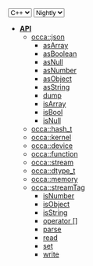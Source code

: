 <div class="api-version-container">
  <select onchange="vm.onLanguageChange(this)">
    <option value="cpp">C++</option>
  </select>
  <select onchange="vm.onVersionChange(this)">
    <option value="nightly">Nightly</option>
  </select>
</div>

- [**API**](/api/)
  - [occa::json](/api/json/)
    - [asArray](/api/json/asArray)
    - [asBoolean](/api/json/asBoolean)
    - [asNull](/api/json/asNull)
    - [asNumber](/api/json/asNumber)
    - [asObject](/api/json/asObject)
    - [asString](/api/json/asString)
    - [dump](/api/json/dump)
    - [isArray](/api/json/isArray)
    - [isBool](/api/json/isBool)
    - [isNull](/api/json/isNull)
  - [occa::hash_t](/api/hash_t)
  - [occa::kernel](/api/kernel/)
  - [occa::device](/api/device/)
  - [occa::function](/api/function)
  - [occa::stream](/api/stream)
  - [occa::dtype_t](/api/dtype_t)
  - [occa::memory](/api/memory/)
  - [occa::streamTag](/api/streamTag)
    - [isNumber](/api/json/isNumber)
    - [isObject](/api/json/isObject)
    - [isString](/api/json/isString)
    - [operator []](/api/json/operator_brackets)
    - [parse](/api/json/parse)
    - [read](/api/json/read)
    - [set](/api/json/set)
    - [write](/api/json/write)
